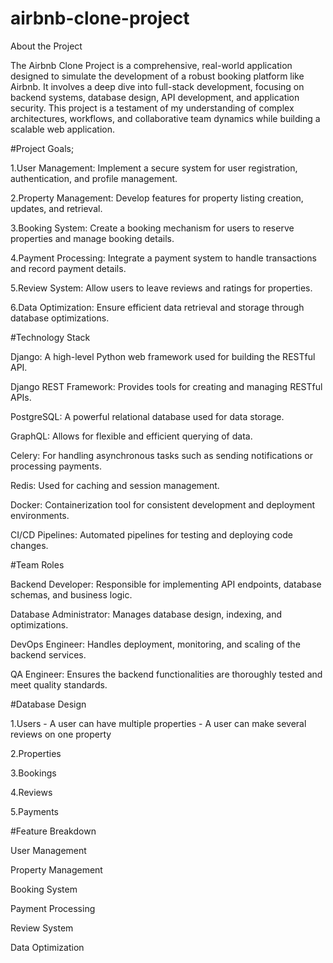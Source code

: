 # airbnb-clone-project
About the Project

The Airbnb Clone Project is a comprehensive, real-world application designed to simulate the development of a robust booking platform like Airbnb. It involves a deep dive into full-stack development, focusing on backend systems, database design, API development, and application security. This project is a testament of my understanding of complex architectures, workflows, and collaborative team dynamics while building a scalable web application.

#Project Goals;

1.User Management: Implement a secure system for user registration, authentication, and profile management.

2.Property Management: Develop features for property listing creation, updates, and retrieval.

3.Booking System: Create a booking mechanism for users to reserve properties and manage booking details.

4.Payment Processing: Integrate a payment system to handle transactions and record payment details.

5.Review System: Allow users to leave reviews and ratings for properties.

6.Data Optimization: Ensure efficient data retrieval and storage through database optimizations.

#Technology Stack

Django: A high-level Python web framework used for building the RESTful API.

Django REST Framework: Provides tools for creating and managing RESTful APIs.

PostgreSQL: A powerful relational database used for data storage.

GraphQL: Allows for flexible and efficient querying of data.

Celery: For handling asynchronous tasks such as sending notifications or processing payments.

Redis: Used for caching and session management.

Docker: Containerization tool for consistent development and deployment environments.

CI/CD Pipelines: Automated pipelines for testing and deploying code changes.


#Team Roles

Backend Developer: Responsible for implementing API endpoints, database schemas, and business logic.

Database Administrator: Manages database design, indexing, and optimizations.

DevOps Engineer: Handles deployment, monitoring, and scaling of the backend services.

QA Engineer: Ensures the backend functionalities are thoroughly tested and meet quality standards.


#Database Design

1.Users - A user can have multiple properties
        - A user can make several reviews on one property

2.Properties

3.Bookings

4.Reviews

5.Payments

#Feature Breakdown

User Management

Property Management

Booking System

Payment Processing

Review System

Data Optimization



